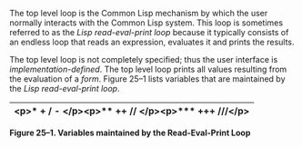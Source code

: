  

The top level loop is the Common Lisp mechanism by which the user normally interacts with the Common Lisp system. This loop is sometimes referred to as the *Lisp read-eval-print loop* because it typically consists of an endless loop that reads an expression, evaluates it and prints the results. 

The top level loop is not completely specified; thus the user interface is *implementation-defined*. The top level loop prints all values resulting from the evaluation of a *form*. Figure 25–1 lists variables that are maintained by the *Lisp read-eval-print loop*. 

|\<p\>**\* + / -** \</p\>\<p\>**\*\* ++ //** \</p\>\<p\>**\*\*\* +++ ///**\</p\>|
| :- |


**Figure 25–1. Variables maintained by the Read-Eval-Print Loop** 

